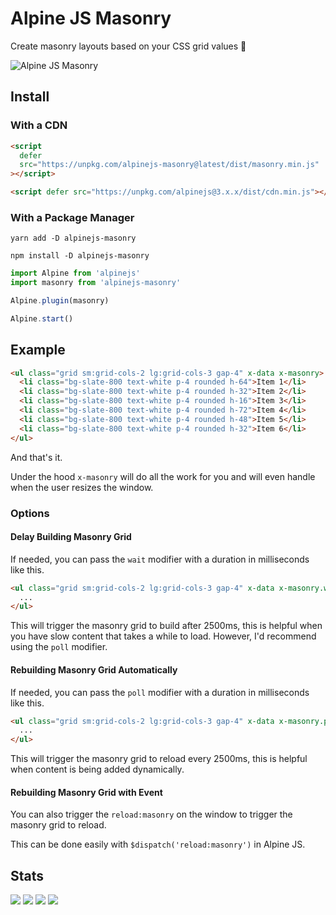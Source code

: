 # Alpine JS Masonry

Create masonry layouts based on your CSS grid values 🎉

![Alpine JS Masonry](https://user-images.githubusercontent.com/50486078/196979467-7dde0de1-4d4d-46af-88b0-3978e0dd6af4.jpg)

## Install

### With a CDN

```html
<script
  defer
  src="https://unpkg.com/alpinejs-masonry@latest/dist/masonry.min.js"
></script>

<script defer src="https://unpkg.com/alpinejs@3.x.x/dist/cdn.min.js"></script>
```

### With a Package Manager

```shell
yarn add -D alpinejs-masonry

npm install -D alpinejs-masonry
```

```js
import Alpine from 'alpinejs'
import masonry from 'alpinejs-masonry'

Alpine.plugin(masonry)

Alpine.start()
```

## Example

```html
<ul class="grid sm:grid-cols-2 lg:grid-cols-3 gap-4" x-data x-masonry>
  <li class="bg-slate-800 text-white p-4 rounded h-64">Item 1</li>
  <li class="bg-slate-800 text-white p-4 rounded h-32">Item 2</li>
  <li class="bg-slate-800 text-white p-4 rounded h-16">Item 3</li>
  <li class="bg-slate-800 text-white p-4 rounded h-72">Item 4</li>
  <li class="bg-slate-800 text-white p-4 rounded h-48">Item 5</li>
  <li class="bg-slate-800 text-white p-4 rounded h-32">Item 6</li>
</ul>
```

And that's it.

Under the hood `x-masonry` will do all the work for you and will even handle
when the user resizes the window.

### Options

#### Delay Building Masonry Grid

If needed, you can pass the `wait` modifier with a duration in milliseconds like
this.

```html
<ul class="grid sm:grid-cols-2 lg:grid-cols-3 gap-4" x-data x-masonry.wait.2500>
  ...
</ul>
```

This will trigger the masonry grid to build after 2500ms, this is helpful when
you have slow content that takes a while to load. However, I'd recommend using
the `poll` modifier.

#### Rebuilding Masonry Grid Automatically

If needed, you can pass the `poll` modifier with a duration in milliseconds like
this.

```html
<ul class="grid sm:grid-cols-2 lg:grid-cols-3 gap-4" x-data x-masonry.poll.2500>
  ...
</ul>
```

This will trigger the masonry grid to reload every 2500ms, this is helpful when
content is being added dynamically.

#### Rebuilding Masonry Grid with Event

You can also trigger the `reload:masonry` on the window to trigger the masonry
grid to reload.

This can be done easily with `$dispatch('reload:masonry')` in Alpine JS.

## Stats

![](https://img.shields.io/bundlephobia/min/alpinejs-masonry)
![](https://img.shields.io/npm/v/alpinejs-masonry)
![](https://img.shields.io/npm/dt/alpinejs-masonry)
![](https://img.shields.io/github/license/markmead/alpinejs-masonry)
